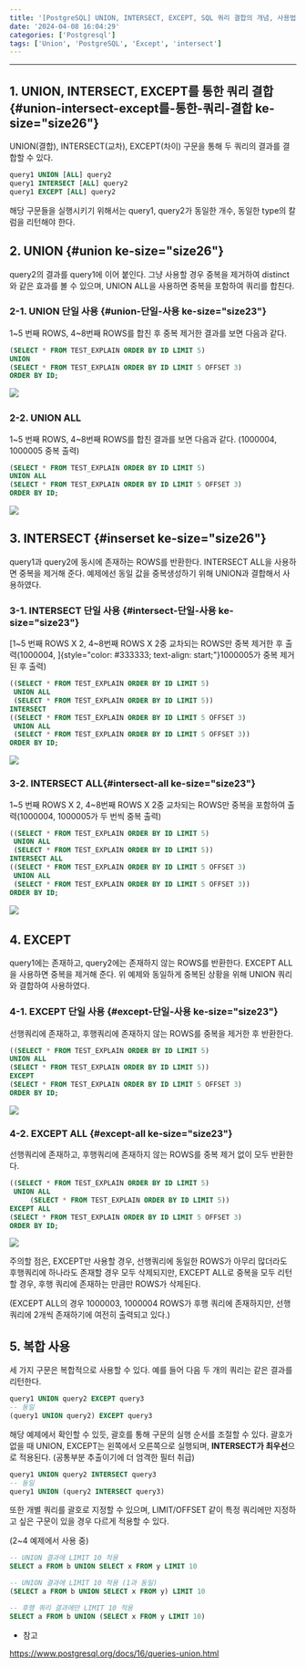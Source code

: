 ```yaml
---
title: '[PostgreSQL] UNION, INTERSECT, EXCEPT, SQL 쿼리 결합의 개념, 사용법 및 주의사항'
date: '2024-04-08 16:04:29'
categories: ['Postgresql']
tags: ['Union', 'PostgreSQL', 'Except', 'intersect']
---
```


------------------------------------------------------------------------

## 1. UNION, INTERSECT, EXCEPT를 통한 쿼리 결합 {#union-intersect-except를-통한-쿼리-결합 ke-size="size26"}

UNION(결합), INTERSECT(교차), EXCEPT(차이) 구문을 통해 두 쿼리의 결과를 결합할 수 있다.

``` {.sql ke-language="sql" ke-type="codeblock"}
query1 UNION [ALL] query2
query1 INTERSECT [ALL] query2
query1 EXCEPT [ALL] query2
```

해당 구문들을 실행시키기 위해서는 query1, query2가 동일한 개수, 동일한 type의 칼럼을 리턴해야 한다.

## 2. UNION {#union ke-size="size26"}

query2의 결과를 query1에 이어 붙인다. 그냥 사용할 경우 중복을 제거하여 distinct와 같은 효과를 볼 수 있으며, UNION ALL을 사용하면 중복을 포함하여 쿼리를 합친다.

### 2-1. UNION 단일 사용 {#union-단일-사용 ke-size="size23"}

1\~5 번째 ROWS, 4\~8번째 ROWS를 합친 후 중복 제거한 결과를 보면 다음과 같다.

``` {.sql style="background-color: #f8f8f8; color: #383a42; text-align: start;" ke-language="sql"}
(SELECT * FROM TEST_EXPLAIN ORDER BY ID LIMIT 5)
UNION
(SELECT * FROM TEST_EXPLAIN ORDER BY ID LIMIT 5 OFFSET 3)
ORDER BY ID;
```

![](/images/posts/83/스크린샷%202024-04-08%20오후%203.32.47.png)
 

### 2-2. UNION ALL

1\~5 번째 ROWS, 4\~8번째 ROWS를 합친 결과를 보면 다음과 같다. (1000004, 1000005 중복 출력)

``` {.sql ke-language="sql" ke-type="codeblock"}
(SELECT * FROM TEST_EXPLAIN ORDER BY ID LIMIT 5)
UNION ALL
(SELECT * FROM TEST_EXPLAIN ORDER BY ID LIMIT 5 OFFSET 3)
ORDER BY ID;
```

![](/images/posts/83/스크린샷%202024-04-08%20오후%203.34.11.png)

## 3. INTERSECT {#inserset ke-size="size26"}

query1과 query2에 동시에 존재하는 ROWS를 반환한다. INTERSECT ALL을 사용하면 중복을 제거해 준다. 예제에선 동일 값을 중복생성하기 위해 UNION과 결합해서 사용하였다.

### 3-1. INTERSECT 단일 사용 {#intersect-단일-사용 ke-size="size23"}

[1\~5 번째 ROWS X 2, 4\~8번째 ROWS X 2중 교차되는 ROWS만 중복 제거한 후 출력(1000004, ]{style="color: #333333; text-align: start;"}1000005가 중복 제거된 후 출력)

``` {.sql style="background-color: #f8f8f8; color: #383a42;" ke-language="sql"}
((SELECT * FROM TEST_EXPLAIN ORDER BY ID LIMIT 5)
 UNION ALL
 (SELECT * FROM TEST_EXPLAIN ORDER BY ID LIMIT 5))
INTERSECT
((SELECT * FROM TEST_EXPLAIN ORDER BY ID LIMIT 5 OFFSET 3)
 UNION ALL
 (SELECT * FROM TEST_EXPLAIN ORDER BY ID LIMIT 5 OFFSET 3))
ORDER BY ID;
```

![](/images/posts/83/스크린샷%202024-04-08%20오후%203.43.27.png)

### 3-2. INTERSECT ALL{#intersect-all ke-size="size23"}

1\~5 번째 ROWS X 2, 4\~8번째 ROWS X 2중 교차되는 ROWS만 중복을 포함하여 출력(1000004, 1000005가 두 번씩 중복 출력)

``` {.sql ke-language="sql" ke-type="codeblock"}
((SELECT * FROM TEST_EXPLAIN ORDER BY ID LIMIT 5)
 UNION ALL
 (SELECT * FROM TEST_EXPLAIN ORDER BY ID LIMIT 5))
INTERSECT ALL
((SELECT * FROM TEST_EXPLAIN ORDER BY ID LIMIT 5 OFFSET 3)
 UNION ALL
 (SELECT * FROM TEST_EXPLAIN ORDER BY ID LIMIT 5 OFFSET 3))
ORDER BY ID;
```

![](/images/posts/83/스크린샷%202024-04-08%20오후%203.41.47.png)
 

## 4. EXCEPT

query1에는 존재하고, query2에는 존재하지 않는 ROWS를 반환한다. EXCEPT ALL을 사용하면 중복을 제거해 준다. 위 예제와 동일하게 중복된 상황을 위해 UNION 쿼리와 결합하여 사용하였다.

### 4-1. EXCEPT 단일 사용 {#except-단일-사용 ke-size="size23"}

선행쿼리에 존재하고, 후행쿼리에 존재하지 않는 ROWS를 중복을 제거한 후 반환한다.

``` {.sql ke-language="sql"}
((SELECT * FROM TEST_EXPLAIN ORDER BY ID LIMIT 5)
UNION ALL
(SELECT * FROM TEST_EXPLAIN ORDER BY ID LIMIT 5))
EXCEPT
(SELECT * FROM TEST_EXPLAIN ORDER BY ID LIMIT 5 OFFSET 3)
ORDER BY ID;
```

![](/images/posts/83/스크린샷%202024-04-08%20오후%203.45.25.png)

### 4-2. EXCEPT ALL {#except-all ke-size="size23"}

선행쿼리에 존재하고, 후행쿼리에 존재하지 않는 ROWS를 중복 제거 없이 모두 반환한다.

``` sql
((SELECT * FROM TEST_EXPLAIN ORDER BY ID LIMIT 5)
 UNION ALL
     (SELECT * FROM TEST_EXPLAIN ORDER BY ID LIMIT 5))
EXCEPT ALL
(SELECT * FROM TEST_EXPLAIN ORDER BY ID LIMIT 5 OFFSET 3)
ORDER BY ID;
```

![](/images/posts/83/스크린샷%202024-04-08%20오후%203.46.19.png)

주의할 점은, EXCEPT만 사용할 경우, 선행쿼리에 동일한 ROWS가 아무리 많더라도 후행쿼리에 하나라도 존재할 경우 모두 삭제되지만, EXCEPT ALL로 중복을 모두 리턴할 경우, 후행 쿼리에 존재하는 만큼만 ROWS가 삭제된다.

(EXCEPT ALL의 경우 1000003, 1000004 ROWS가 후행 쿼리에 존재하지만, 선행쿼리에 2개씩 존재하기에 여전히 출력되고 있다.)
 

## 5. 복합 사용

세 가지 구문은 복합적으로 사용할 수 있다. 예를 들어 다음 두 개의 쿼리는 같은 결과를 리턴한다.

``` {.sql ke-language="sql" ke-type="codeblock"}
query1 UNION query2 EXCEPT query3
-- 동일
(query1 UNION query2) EXCEPT query3
```

해당 예제에서 확인할 수 있듯, 괄호를 통해 구문의 실행 순서를 조절할 수 있다. 괄호가 없을 때 UNION, EXCEPT는 왼쪽에서 오른쪽으로 실행되며, **INTERSECT가 최우선**으로 적용된다. (공통부분 추출이기에 더 엄격한 필터 취급)

``` {.sql ke-language="sql" ke-type="codeblock"}
query1 UNION query2 INTERSECT query3
-- 동일
query1 UNION (query2 INTERSECT query3)
```

또한 개별 쿼리를 괄호로 지정할 수 있으며, LIMIT/OFFSET 같이 특정 쿼리에만 지정하고 싶은 구문이 있을 경우 다르게 적용할 수 있다.

(2\~4 예제에서 사용 중)

``` {.sql ke-language="sql" ke-type="codeblock"}
-- UNION 결과에 LIMIT 10 적용
SELECT a FROM b UNION SELECT x FROM y LIMIT 10
```

``` {.sql ke-language="sql" ke-type="codeblock"}
-- UNION 결과에 LIMIT 10 적용 (1과 동일)
(SELECT a FROM b UNION SELECT x FROM y) LIMIT 10
```

``` {.sql ke-language="sql" ke-type="codeblock"}
-- 후행 쿼리 결과에만 LIMIT 10 적용
SELECT a FROM b UNION (SELECT x FROM y LIMIT 10)
```

- 참고

https://www.postgresql.org/docs/16/queries-union.html